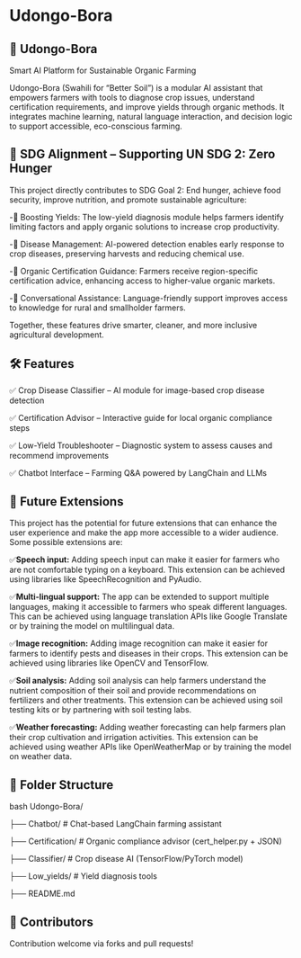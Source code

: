 # Udongo-Bora
## 🌿 Udongo-Bora
Smart AI Platform for Sustainable Organic Farming

Udongo-Bora (Swahili for “Better Soil”) is a modular AI assistant that empowers farmers with tools to diagnose crop issues, understand certification requirements, and improve yields through organic methods. It integrates machine learning, natural language interaction, and decision logic to support accessible, eco-conscious farming.

## 🎯 SDG Alignment – Supporting UN SDG 2: Zero Hunger
This project directly contributes to SDG Goal 2: End hunger, achieve food security, improve nutrition, and promote sustainable agriculture:

-🌱 Boosting Yields: The low-yield diagnosis module helps farmers identify limiting factors and apply organic solutions to increase crop productivity.

-🦠 Disease Management: AI-powered detection enables early response to crop diseases, preserving harvests and reducing chemical use.

-📄 Organic Certification Guidance: Farmers receive region-specific certification advice, enhancing access to higher-value organic markets.

-💬 Conversational Assistance: Language-friendly support improves access to knowledge for rural and smallholder farmers.

Together, these features drive smarter, cleaner, and more inclusive agricultural development.

## 🛠 Features
✅ Crop Disease Classifier – AI module for image-based crop disease detection

✅ Certification Advisor – Interactive guide for local organic compliance steps

✅ Low-Yield Troubleshooter – Diagnostic system to assess causes and recommend improvements

✅ Chatbot Interface – Farming Q&A powered by LangChain and LLMs

## 🤖 Future Extensions 
This project has the potential for future extensions that can enhance the user experience and make the app more accessible to a wider audience. Some possible extensions are:

✅**Speech input:** Adding speech input can make it easier for farmers who are not comfortable typing on a keyboard. This extension can be achieved using libraries like SpeechRecognition and PyAudio.

✅**Multi-lingual support:** The app can be extended to support multiple languages, making it accessible to farmers who speak different languages. This can be achieved using language translation APIs like Google Translate or by training the model on multilingual data.

✅**Image recognition:** Adding image recognition can make it easier for farmers to identify pests and diseases in their crops. This extension can be achieved using libraries like OpenCV and TensorFlow.

✅**Soil analysis:** Adding soil analysis can help farmers understand the nutrient composition of their soil and provide recommendations on fertilizers and other treatments. This extension can be achieved using soil testing kits or by partnering with soil testing labs.

✅**Weather forecasting:** Adding weather forecasting can help farmers plan their crop cultivation and irrigation activities. This extension can be achieved using weather APIs like OpenWeatherMap or by training the model on weather data.

## 📁 Folder Structure
bash
Udongo-Bora/

├── Chatbot/           # Chat-based LangChain farming assistant

├── Certification/     # Organic compliance advisor (cert_helper.py + JSON)

├── Classifier/        # Crop disease AI (TensorFlow/PyTorch model)

├── Low_yields/        # Yield diagnosis tools

├── README.md

## 🤝 Contributors
Contribution welcome via forks and pull requests!
